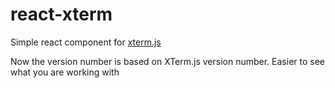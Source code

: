 # react-xterm

Simple react component for [xterm.js](https://github.com/sourcelair/xterm.js)


Now the version number is based on XTerm.js version number. Easier to see what you are working with